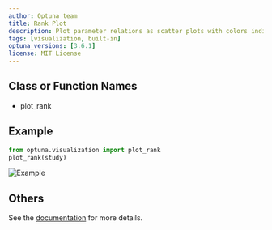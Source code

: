 ```yaml
---
author: Optuna team
title: Rank Plot
description: Plot parameter relations as scatter plots with colors indicating ranks of target value.
tags: [visualization, built-in]
optuna_versions: [3.6.1]
license: MIT License
---
```


## Class or Function Names

- plot_rank

## Example

```python
from optuna.visualization import plot_rank
plot_rank(study)
```

![Example](images/thumbnail.png "Example")

## Others

See the [documentation](https://optuna.readthedocs.io/en/stable/reference/visualization/generated/optuna.visualization.plot_rank.html) for more details.
